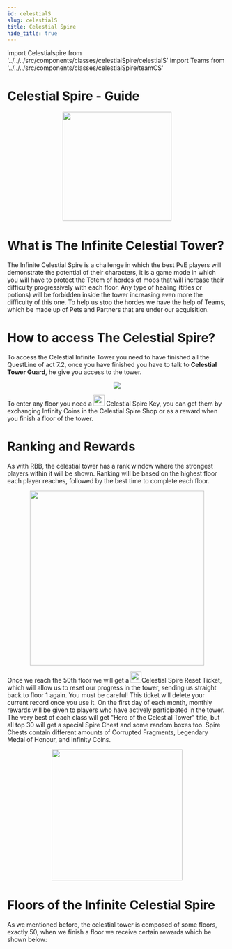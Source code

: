 ```yaml
---
id: celestialS
slug: celestialS
title: Celestial Spire
hide_title: true
---
```

import Celestialspire from '../../../src/components/classes/celestialSpire/celestialS'
import Teams from '../../../src/components/classes/celestialSpire/teamCS'

# Celestial Spire - Guide

<p align="center">
<img src="https://i.imgur.com/EJCb5qT.png" width='250'/></p>

# What is The Infinite Celestial Tower?

The Infinite Celestial Spire is a challenge in which the best PvE players will demonstrate the potential of their characters, it is a game mode in which you will have to protect the Totem of hordes of mobs that will increase their difficulty progressively with each floor.
Any type of healing (titles or potions) will be forbidden inside the tower increasing even more the difficulty of this one.
To help us stop the hordes we have the help of Teams, which be made up of Pets and Partners that are under our acquisition.

# How to access The Celestial Spire?

To access the Celestial Infinite Tower you need to have finished all the QuestLine of act 7.2, once you have finished you have to talk to **Celestial Tower Guard**, he give you access to the tower.

<p align="center">
<img src="https://cdn.olympusgg.com/images/monsters/3048.png"/></p>

To enter any floor you need a <img src="https://cdn.olympusgg.com/images/4301.png" width="25"/> Celestial Spire Key, you can get them by exchanging Infinity Coins in the Celestial Spire Shop or as a reward when you finish a floor of the tower.

# Ranking and Rewards 

As with RBB, the celestial tower has a rank window where the strongest players within it will be shown. Ranking will be based on the highest floor each player reaches, followed by the best time to complete each floor. 

<p align="center">
<img src="https://i.imgur.com/rIuDXOg.png" width= '400'/></p>

Once we reach the 50th floor we will get a <img src="https://cdn.olympusgg.com/images/4302.png" width="25"/>Celestial Spire Reset Ticket, which will allow us to reset our progress in the tower, sending us straight back to floor 1 again. You must be careful! This ticket will delete your current record once you use it.
On the first day of each month, monthly rewards will be given to players who have actively participated in the tower. The very best of each class will get "Hero of the Celestial Tower" title, but all top 30 will get a special Spire Chest and some random boxes too. Spire Chests contain different amounts of Corrupted Fragments, Legendary Medal of Honour, and Infinity Coins.

<p align="center">
<img src="https://i.imgur.com/C0aZl1S.png" width= '300'/></p>

# Floors of the Infinite Celestial Spire

As we mentioned before, the celestial tower is composed of some floors, exactly 50, when we finish a floor we receive certain rewards which be shown below:

<p align="center"><Celestialspire/></p>
